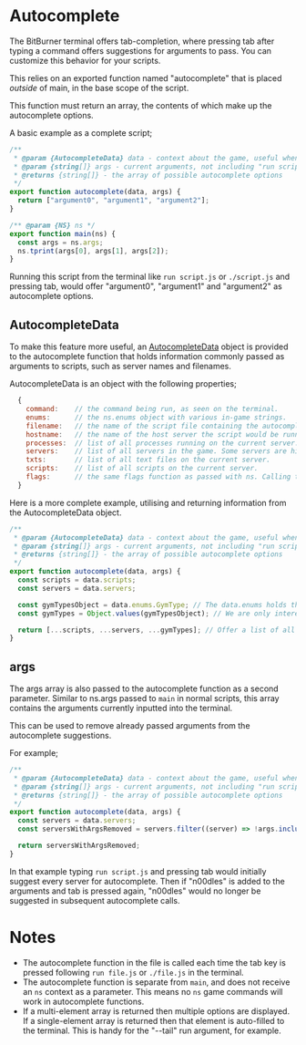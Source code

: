 # Autocomplete

The BitBurner terminal offers tab-completion, where pressing tab after typing a command offers suggestions for arguments to pass. You can customize this behavior for your scripts.

This relies on an exported function named "autocomplete" that is placed _outside_ of main, in the base scope of the script.

This function must return an array, the contents of which make up the autocomplete options.

A basic example as a complete script;

```javascript
/**
 * @param {AutocompleteData} data - context about the game, useful when autocompleting
 * @param {string[]} args - current arguments, not including "run script.js"
 * @returns {string[]} - the array of possible autocomplete options
 */
export function autocomplete(data, args) {
  return ["argument0", "argument1", "argument2"];
}

/** @param {NS} ns */
export function main(ns) {
  const args = ns.args;
  ns.tprint(args[0], args[1], args[2]);
}
```

Running this script from the terminal like `run script.js` or `./script.js` and pressing tab, would offer "argument0", "argument1" and "argument2" as autocomplete options.

## AutocompleteData

To make this feature more useful, an [AutocompleteData](https://github.com/bitburner-official/bitburner-src/blob/stable/markdown/bitburner.autocompletedata.md) object is provided to the autocomplete function that holds information commonly passed as arguments to scripts, such as server names and filenames.

AutocompleteData is an object with the following properties;

```javascript
  {
    command:    // the command being run, as seen on the terminal.
    enums:      // the ns.enums object with various in-game strings.
    filename:   // the name of the script file containing the autocomplete function.
    hostname:   // the name of the host server the script would be running on.
    processes:  // list of all processes running on the current server.
    servers:    // list of all servers in the game. Some servers are hidden until you satisfy their requirements. This array does not contain those servers if you do not satisfy their requirements.
    txts:       // list of all text files on the current server.
    scripts:    // list of all scripts on the current server.
    flags:      // the same flags function as passed with ns. Calling this function adds all the flags as autocomplete arguments.
  }
```

Here is a more complete example, utilising and returning information from the AutocompleteData object.

```javascript
/**
 * @param {AutocompleteData} data - context about the game, useful when autocompleting
 * @param {string[]} args - current arguments, not including "run script.js"
 * @returns {string[]} - the array of possible autocomplete options
 */
export function autocomplete(data, args) {
  const scripts = data.scripts;
  const servers = data.servers;

  const gymTypesObject = data.enums.GymType; // The data.enums holds the enum information as objects.
  const gymTypes = Object.values(gymTypesObject); // We are only interested in the string values from the enums object.

  return [...scripts, ...servers, ...gymTypes]; // Offer a list of all servers, all scripts on the current server, and gym jobs ("str", "agi" etc) as autocomplete options.
}
```

## args

The args array is also passed to the autocomplete function as a second parameter. Similar to ns.args passed to `main` in normal scripts, this array contains the arguments currently inputted into the terminal.

This can be used to remove already passed arguments from the autocomplete suggestions.

For example;

```javascript
/**
 * @param {AutocompleteData} data - context about the game, useful when autocompleting
 * @param {string[]} args - current arguments, not including "run script.js"
 * @returns {string[]} - the array of possible autocomplete options
 */
export function autocomplete(data, args) {
  const servers = data.servers;
  const serversWithArgsRemoved = servers.filter((server) => !args.includes(server));

  return serversWithArgsRemoved;
}
```

In that example typing `run script.js` and pressing tab would initially suggest every server for autocomplete. Then if "n00dles" is added to the arguments and tab is pressed again, "n00dles" would no longer be suggested in subsequent autocomplete calls.

# Notes

- The autocomplete function in the file is called each time the tab key is pressed following `run file.js` or `./file.js` in the terminal.
- The autocomplete function is separate from `main`, and does not receive an `ns` context as a parameter. This means no `ns` game commands will work in autocomplete functions.
- If a multi-element array is returned then multiple options are displayed. If a single-element array is returned then that element is auto-filled to the terminal. This is handy for the "--tail" run argument, for example.
